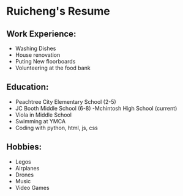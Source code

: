 # Ruicheng's Resume

## Work Experience:
- Washing Dishes
- House renovation
- Puting New floorboards
- Volunteering at the food bank



## Education:
- Peachtree City Elementary School (2-5)
- JC Booth Middle School (6-8) -Mchintosh High School (current)
- Viola in Middle School
- Swimming at YMCA
- Coding with python, html, js, css


## Hobbies: 
- Legos
- Airplanes
- Drones
- Music
- Video Games
